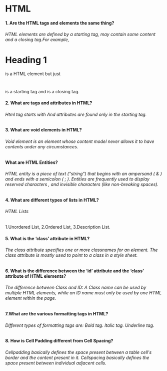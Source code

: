 # HTML
<h4>1. Are the HTML tags and elements the same thing?</h4>
<h6>HTML elements are defined by a starting tag, may contain some content and a closing tag.For example, <h1>Heading 1</h1> is a HTML element but just <h1></h1>is a starting tag and is a closing tag.</h6>
<h4>2. What are tags and attributes in HTML? </h4>
<h6>Html tag starts with <and ends with> And attributes are found only in the starting tag.</h6>
<h4>3. What are void elements in HTML?</h4>
<h6> Void element is an element whose content model never allows it to have contents under any circumstances.</h6>
<h4>What are HTML Entities?</h4>
<h6> HTML entity is a piece of text ("string") that begins with an ampersand ( & ) and ends with a semicolon ( ; ). Entities are frequently used to display reserved characters , and invisible characters (like non-breaking spaces).</h6>
<h4>4. What are different types of lists in HTML?</h4>
<h6>HTML Lists</h6>
  1.Unordered List,
2.Ordered List,
3.Description List.
<h4>5. What is the ‘class’ attribute in HTML? </h4>
<h6>The class attribute specifies one or more classnames for an element. The class attribute is mostly used to point to a class in a style sheet.</h6>
<h4>6. What is the difference between the ‘id’ attribute and the ‘class’ attribute of HTML elements? </h4>
<h6> The difference between Class and ID: A Class name can be used by multiple HTML elements, while an ID name must only be used by one HTML element within the page.</h6>
<h4>7.What are the various formatting tags in HTML? </h4>
<h6>Different types of formatting tags are: Bold tag. Italic tag. Underline tag.</h6>
<h4>8. How is Cell Padding different from Cell Spacing?</h4>
<h6>Cellpadding basically defines the space present between a table cell's border and the content present in it. Cellspacing basically defines the space present between individual adjacent cells.</h6>

